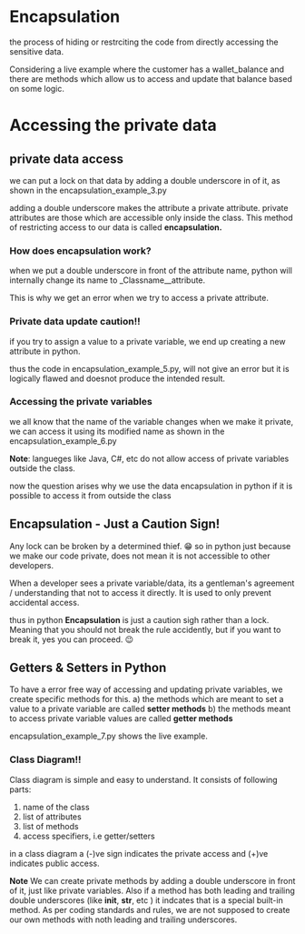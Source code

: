 # Encapsulation 
the process of hiding or restrciting the code from directly accessing the sensitive data.

Considering a live example where the customer has a wallet_balance and there are methods which allow us to access and update that balance based on some logic.

# Accessing the private data
## private data access

we can put a lock on that data by adding a double underscore in of it, as shown in the encapsulation_example_3.py

adding a double underscore makes the attribute a private attribute. private attributes are those which are accessible only inside the class. This method of restricting access to our data is called **encapsulation.**

### How does encapsulation work?
when we put a double underscore in front of the attribute name, python will internally change its name to _Classname__attribute.

This is why we get an error when we try to access a private attribute.


### Private data update caution!!
if you try to assign a value to a private variable, we end up creating a new attribute in python.

thus the code in encapsulation_example_5.py, will not give an error but it is logically flawed and doesnot produce the intended result.

### Accessing the private variables
we all know that the name of the variable changes when we make it private, we can access it using its modified name as shown in the encapsulation_example_6.py

**Note**: langueges like Java, C#, etc do not allow access of private variables outside the class.

now the question arises why we use the data encapsulation in python if it is possible to access it from outside the class

## Encapsulation - Just a Caution Sign!

Any lock can be broken by a determined thief. 😁
so in python just because we make our code private, does not mean it is not accessible to other developers. 

When a developer sees a private variable/data, its a gentleman's agreement / understanding that not to access it directly. It is used to only prevent accidental access.

thus in python **Encapsulation** is just a caution sigh rather than a lock.
Meaning that you should not break the rule accidently, but if you want to break it, yes you can proceed. 😉


## Getters & Setters in Python 

To have a error free way of accessing and updating private variables, we create specific methods for this.
    a) the methods which are meant to set a value to a private variable are called **setter methods**
    b) the methods meant to access private variable values are called **getter methods**

encapsulation_example_7.py shows the live example.

### Class Diagram!!
Class diagram is simple and easy to understand. It consists of following parts:
1. name of the class
2. list of attributes
3. list of methods 
4. access specifiers, i.e getter/setters

in a class diagram a (-)ve sign indicates the private access and (+)ve indicates public access.

**Note**
We can create private methods by adding a double underscore in front of it, just like private variables. Also if a method has both leading and trailing double underscores (like __init__, __str__, etc ) it indcates that is a special built-in method.
As per coding standards and rules, we are not supposed to create our own methods with noth leading and trailing underscores.




